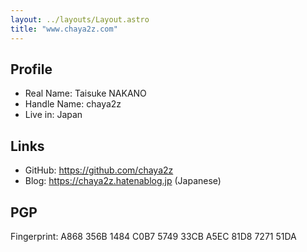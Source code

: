 ```yaml
---
layout: ../layouts/Layout.astro
title: "www.chaya2z.com"
---
```


## Profile

- Real Name: Taisuke NAKANO
- Handle Name: chaya2z
- Live in: Japan

## Links

- GitHub: https://github.com/chaya2z
- Blog: https://chaya2z.hatenablog.jp (Japanese)

## PGP

Fingerprint: A868 356B 1484 C0B7 5749 33CB A5EC 81D8 7271 51DA
